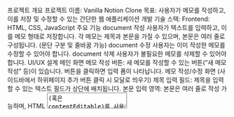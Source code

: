 프로젝트 개요
프로젝트 이름: Vanilla Notion Clone
목표: 사용자가 메모를 작성하고, 이를 저장 및 수정할 수 있는 간단한 웹 애플리케이션 개발
기술 스택: Frontend: HTML, CSS, JavaScript
주요 기능
document 작성
사용자가 텍스트를 입력하고, 이를 메모 형태로 저장합니다. 각 메모는 제목과 본문을 가질 수 있으며, 본문은 여러 줄로 구성됩니다. (문단 구분 및 줄바꿈 가능)
document 수정
사용자는 이미 작성한 메모를 수정할 수 있어야 합니다.
document 삭제
사용자가 불필요한 메모를 삭제할 수 있어야 합니다.
UI/UX 설계
메인 화면
메모 작성 버튼: 새 메모를 작성할 수 있는 버튼(“새 메모 작성” 등)이 있습니다. 버튼을 클릭하면 입력 폼이 나타납니다.
메모 작성/수정 화면 (사이드바에서 하위페이지 추가 버튼 클릭 시 모달로 띄우기)
제목 입력 필드: 제목을 입력할 수 있는 텍스트 필드가 상단에 배치됩니다.
본문 입력 영역: 본문은 여러 줄로 작성 가능하며, HTML <textarea>(혹은 contentEditable)를 사용하여 구현합니다. 본문에서 줄바꿈을 할 수 있어야 합니다. 수정 및 삭제 기능
각 컨텐츠에 수정 및 삭제 버튼을 추가하여 사용자가 수정하거나 삭제할 수 있도록 합니다. PUT 메서드를 사용합니다.
사이드바
root document들이 표시됩니다.
document에는hover시 왼쪽에 버튼으로 하위 document들을 오픈할 수 있는 버튼과, 오른쪽에 하위 페이지를 추가할 수 있는 버튼, 추가메뉴(삭제 등)를 display하는 버튼이 있습니다.
기능 상세
conetent 작성
사용자가 제목과 본문을 입력할 수 있습니다.
본문에 여러 문단이 있을 수 있도록 줄바꿈(\n)을 처리합니다.
enter: 새로운 textarea생성, shift+enter: textarea내에서 줄바꿈
content 수정
수정하려는 내용을 클릭하면 제목/본문을 수정할 수 있습니다.
만약 빈 칸에서 백스페이스 입력시 textarea를 삭제합니다
document 삭제
삭제 버튼을 배치하여, 클릭 시 해당 document를 삭제합니다.
기술 스택 및 사용 도구
HTML: 기본 구조와 사용자 인터페이스(UI)를 작성합니다.
CSS: 스타일을 설정하여 Notion과 유사한 디자인을 구현합니다.
JavaScript: 작성, 수정, 삭제 기능을 구현합니다. api를 연동하여 document를 저장, 수정하고 불러옵니다.
기능 구현 흐름
작성 기능
사용자가 제목과 본문을 입력합니다. 입력과 동시에 content를 저장합니다.
내용 수정 기능
수정할 내용를 선택하여 수정합니다.
수정 후 수정한 내용을 PUT 메서드로 저장합니다.
document 삭제 기능
document 삭제 버튼을 클릭하면 해당 document를 제거합니다.
컬러
기본적으로 Notion의 단순하고 직관적인 디자인을 따르며, 배경색은 흰색, 텍스트 색상은 검정색 또는 회색으로 설정합니다.
#F7F7F5
#FFFFFF
폰트
Gothic A1 폰트를 사용
